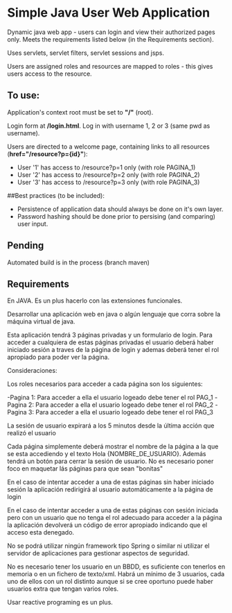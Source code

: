 # Simple Java User Web Application
Dynamic java web app - users can login and view their authorized pages only. Meets the requirements listed below (in the Requirements section).

Uses servlets, servlet filters, servlet sessions and jsps.

Users are assigned roles and resources are mapped to roles - this gives users access to the resource.

## To use:

Application's context root must be set to **"/"** (root).

Login form at **/login.html**. Log in with username 1, 2 or 3 (same pwd as username).

Users are directed to a welcome page, containing links to all resources (**href="/resource?p={id}"**):

 - User '1' has access to /resource?p=1 only (with role PAGINA_1)
 - User '2' has access to /resource?p=2 only (with role PAGINA_2)
 - User '3' has access to /resource?p=3 only (with role PAGINA_3)

##Best practices (to be included):

 - Persistence of application data should always be done on it's own layer.
 - Password hashing should be done prior to persising (and comparing) user input.

## Pending
Automated build is in the process (branch maven)

## Requirements
En JAVA. Es un plus hacerlo con las extensiones funcionales.
 
Desarrollar una aplicación web en java o algún lenguaje que corra sobre la máquina virtual de java. 
 
Esta aplicación tendrá 3 páginas privadas y un formulario de login.  Para acceder a cualquiera de estas páginas privadas el usuario deberá haber iniciado sesión a traves de la página de login y ademas deberá tener el rol apropiado para poder ver la página.
 
Consideraciones:

Los roles necesarios para acceder a cada página son los siguientes:

-Pagina 1: Para acceder a ella el usuario logeado debe tener el rol PAG_1
-Pagina 2: Para acceder a ella el usuario logeado debe tener el rol PAG_2
-Pagina 3: Para acceder a ella el usuario logeado debe tener el rol PAG_3

La sesión de usuario expirará a los 5 minutos desde la última acción que realizó el usuario

Cada página simplemente deberá mostrar el nombre de la página a la que se esta accediendo y el texto Hola {NOMBRE_DE_USUARIO}. Además tendrá un botón para cerrar la sesión de usuario. No es necesario poner foco en maquetar lás páginas para que sean "bonitas"

En el caso de intentar acceder a una de estas páginas sin haber iniciado sesión la aplicación redirigirá al usuario automáticamente a la página de login

En el caso de intentar acceder a una de estas páginas con sesión iniciada pero con un usuario que no tenga el rol adecuado para acceder a la página la aplicación devolverá un código de error apropiado indicando que el acceso esta denegado.

No se podrá utilizar ningún framework tipo Spring o similar ni utilizar el servidor de aplicaciones para gestionar aspectos de seguridad.

No es necesario tener los usuario en un BBDD, es suficiente con tenerlos en memoria o en un fichero de texto/xml.
Habrá un mínimo de 3 usuarios, cada uno de ellos con un rol distinto aunque si se cree oportuno puede haber usuarios extra que tengan varios roles.

Usar reactive programing es un plus.
